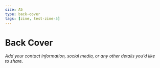 ```yaml
---
size: A5
type: back-cover
tags: [zine, test-zine-5]
---
```


# Back Cover

*Add your contact information, social media, or any other details you'd like to share.*

